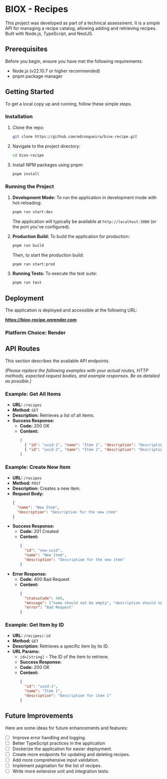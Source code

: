 # BIOX - Recipes

This project was developed as part of a technical assessment. It is a simple API for managing a recipe catalog, allowing adding and retrieving recipes. Built with Node.js, TypeScript, and NestJS.

## Prerequisites

Before you begin, ensure you have met the following requirements:
* Node.js (v22.10.7 or higher recommended)
* pnpm package manager

## Getting Started

To get a local copy up and running, follow these simple steps.

### Installation

1. Clone the repo:
   ```sh
   git clone https://github.com/edcnogueira/biox-recipe.git
   ```
2. Navigate to the project directory:
   ```sh
   cd biox-recipe
   ```
3. Install NPM packages using pnpm:
   ```sh
   pnpm install
   ```

### Running the Project

1.  **Development Mode:**
    To run the application in development mode with hot-reloading:
    ```sh
    pnpm run start:dev
    ```
    The application will typically be available at `http://localhost:3000` (or the port you've configured).

2.  **Production Build:**
    To build the application for production:
    ```sh
    pnpm run build
    ```
    Then, to start the production build:
    ```sh
    pnpm run start:prod
    ```

3.  **Running Tests:**
    To execute the test suite:
    ```sh
    pnpm run test
    ```

## Deployment

The application is deployed and accessible at the following URL:

**https://biox-recipe.onrender.com**

### Platform Choice: Render

## API Routes

This section describes the available API endpoints.

*(Please replace the following examples with your actual routes, HTTP methods, expected request bodies, and example responses. Be as detailed as possible.)*

### Example: Get All Items

*   **URL:** `/recipes`
*   **Method:** `GET`
*   **Description:** Retrieves a list of all items.
*   **Success Response:**
    *   **Code:** 200 OK
    *   **Content:**
        ```json
        [
          { "id": "uuid-1", "name": "Item 1", "description": "Description for item 1" },
          { "id": "uuid-2", "name": "Item 2", "description": "Description for item 2" }
        ]
        ```

### Example: Create New Item

*   **URL:** `/recipes`
*   **Method:** `POST`
*   **Description:** Creates a new item.
*   **Request Body:**
    ```json
    {
      "name": "New Item",
      "description": "Description for the new item"
    }
    ```
*   **Success Response:**
    *   **Code:** 201 Created
    *   **Content:**
        ```json
        {
          "id": "new-uuid",
          "name": "New Item",
          "description": "Description for the new item"
        }
        ```
*   **Error Response:**
    *   **Code:** 400 Bad Request
    *   **Content:**
        ```json
        {
          "statusCode": 400,
          "message": ["name should not be empty", "description should not be empty"],
          "error": "Bad Request"
        }
        ```

### Example: Get Item by ID
*   **URL:** `/recipes/:id`
*   **Method:** `GET`
*  **Description:** Retrieves a specific item by its ID.
*  **URL Params:**
   *   `id=[string]` - The ID of the item to retrieve.
   * **Success Response:**
    *   **Code:** 200 OK
    *   **Content:**
        ```json
        {
          "id": "uuid-1",
          "name": "Item 1",
          "description": "Description for item 1"
        }
        ```

## Future Improvements

Here are some ideas for future enhancements and features:

- [ ] Improve error handling and logging.
- [ ] Better TypeScript practices in the application
- [ ] Dockerize the application for easier deployment.
- [ ] Create more endpoints for updating and deleting recipes.
- [ ] Add more comprehensive input validation.
- [ ] Implement pagination for the list of recipes.
- [ ] Write more extensive unit and integration tests.